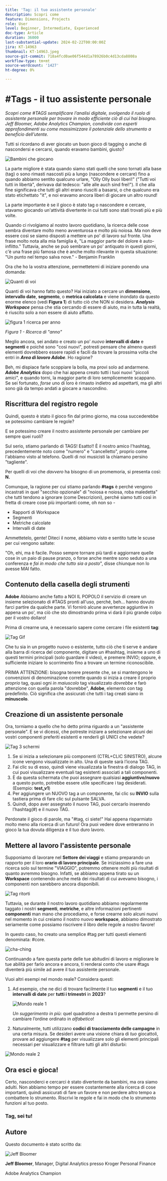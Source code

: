 ```yaml
---
title: 'Tag: il tuo assistente personale'
description: Scopri come
feature: Dimensions, Projects
role: User
level: Beginner, Intermediate, Experienced
doc-type: Article
duration: 36000
last-substantial-update: 2024-02-22T00:00:00Z
jira: KT-14963
thumbnail: KT-14963.jpeg
source-git-commit: 718a4fcd0ae06f544d1a78926b0c4d13cda8808a
workflow-type: tm+mt
source-wordcount: '1427'
ht-degree: 0%

---
```



# #Tags - il tuo assistente personale

_Scopri come #TAGS semplificare l’analisi digitale, svolgendo il ruolo di assistente personale per trovare in modo efficiente ciò di cui hai bisogno. Jeff Bloomer, Adobe Analytics Champion, condivide con esperti approfondimenti su come massimizzare il potenziale dello strumento a beneficio dell’utente._

Tutti si ricordano di aver giocato un buon gioco di tagging o anche di nascondersi e cercarsi, quando eravamo bambini, giusto?

![Bambini che giocano](assets/kids-playing2.jpeg)

La parte migliore è stata quando siamo stati quelli che sono tornati alla base (tag) o sono rimasti nascosti più a lungo (nascondere e cercare) fino a quando abbiamo sentito qualcuno urlare, &quot;Olly Olly buoi liberi!&quot; (&quot;Tutti voi tutti in libertà&quot;, derivava dal tedesco: &quot;alle alle auch sind frei!&quot;).  Il che alla fine significava che tutti gli altri erano riusciti a basarsi, o che qualcuno era stato etichettato &quot;it&quot;, e noi eravamo ancora liberi di giocare un altro round!

La parte importante è se il gioco è stato tag o nascondere e cercare, stavamo giocando un&#39;attività divertente in cui tutti sono stati trovati più e più volte.

Quando ci rivolgiamo al nostro lavoro quotidiano, la ricerca delle cose sembra diventare molto meno avventurosa e molto più noiosa. Ma non deve essere così se siamo disposti a mettere un po&#39; di lavoro sul fronte.  Una frase molto nota alla mia famiglia è, &quot;La maggior parte del dolore è auto-inflitto.&quot; Tuttavia, anche se può sembrare un po&#39; antiquato in questi giorni, c&#39;è una frase più famosa che è anche molto rilevante in questa situazione: &quot;Un punto nel tempo salva nove.&quot; - Benjamin Franklin

Ora che ho la vostra attenzione, permettetemi di iniziare ponendo una domanda:


![Quanti di voi](assets/how-many-of-you.jpg)

Quanti di voi hanno fatto questo?  Hai iniziato a cercare un **dimensione**, **intervallo date**, **segmento**, o **metrica calcolata** e viene inondato da questo enorme elenco (vedi **Figura 1**) di tutto ciò che NON si desidera.  ***Analysis Workspace*** pensa che stia cercando di essere di aiuto, ma in tutta la realtà, è riuscito solo a non essere di aiuto affatto.

![figura 1 ricerca per anno](assets/tags-example-year.jpg)

*Figura 1 - Ricerca di &quot;anno&quot;*

Meglio ancora, sei andato e creato un po&#39; *nuovo* **intervalli di date** e **segmenti** e poiché sono &quot;così nuovi&quot;, potresti pensare che almeno questi elementi dovrebbero essere rapidi e facili da trovare la prossima volta che entri in ***Area di lavoro Adobe***. Ho ragione?

Beh, mi dispiace farle scoppiare la bolla, ma provi solo ad andarmene. ***Adobe Analytics*** dopo che hai appena creato tutti i tuoi nuovi &quot;piccoli amici&quot;, e quando torni, la maggior parte di loro semplicemente scappano.  Se sei fortunato, *forse* uno di loro è rimasto indietro ad aspettarti, ma gli altri sono già da tempo andati a giocare a nascondino.

## Riscrittura del registro regole

Quindi, questo è stato il gioco fin dal primo giorno, ma cosa succederebbe se potessimo cambiare le regole?

E se potessimo creare il nostro assistente personale per cambiare per sempre quei ruoli?

Sul serio, stiamo parlando di TAGS!  Esatto!!  È il nostro amico l&#39;hashtag, precedentemente noto come &quot;numero&quot; e &quot;cancelletto&quot;, proprio come l&#39;abbiamo visto al telefono.  Quelli di noi musicisti la chiamano persino &quot;tagliente&quot;.

Per quelli di voi che *davvero* ha bisogno di un promemoria, si presenta così: **N.**

Comunque, la ragione per cui stiamo parlando **#tags** è perché vengono incastrati in quel &quot;secchio opzionale&quot; di &quot;noiosa e noiosa, roba maledetta&quot; che tutti tendono a ignorare (come Descrizioni), perché siamo tutti così in fretta di creare cose più importanti come, oh non so -

- Rapporti di Workspace
- Segmenti
- Metriche calcolate 
- Intervalli di date

Ammettetelo, gente!  Diteci il nome, abbiamo visto e sentito tutte le scuse per cui vengono saltate:

&quot;Oh, ehi, ma è facile.  Posso sempre tornare più tardi e aggiornare quelle cose in un paio di pause pranzo, o forse anche mentre sono seduto a una conferenza e *fai in modo che tutto sia a posto*&quot;, disse chiunque non lo avesse MAI fatto.

## Contenuto della casella degli strumenti

**Adobe** Abbiamo anche fatto a NOI IL POPOLO il servizio di creare un insieme selezionato di #TAGS pronti all&#39;uso, perché, beh... hanno dovuto farci partire da qualche parte.  Vi fornirò alcune avvertenze aggiuntive in appena un po&#39;, ma ciò che sto dimostrando prima vi darà il più grande colpo per il vostro dollaro!

Prima di crearne una, è necessario sapere come cercare i file esistenti **tag**:

![Tag Gif](assets/tags-gif.gif)

Che tu sia in un progetto nuovo o esistente, tutto ciò che ti serve è andare alla barra di ricerca del componente, digitare un #hashtag, insieme a uno di questi termini principali (solo guardare il video), e premere INVIO; oppure, è sufficiente iniziare lo scorrimento fino a trovare un termine riconoscibile.

PRIMA ATTENZIONE: bisogna tenere presente che, se si mantengono le convenzioni di denominazione corrette quando si inizia a creare il proprio *proprio* tag, quasi ogni *in maiuscolo* tag visualizzato *dovrebbe* e farò attenzione con quella parola &quot;dovrebbe&quot;, **Adobe**, elemento con tag predefinito.  Ciò significa che assicurati che tutti i tag creati siano in **minuscolo**.

## Creazione di un assistente personale

Ora, torniamo a quello che ho detto prima riguardo a un &quot;assistente personale&quot;.  E se vi dicessi, che potreste iniziare a selezionare alcuni dei vostri componenti preferiti esistenti e renderli gli UNICI che vedete?

![Tag 3 schermi](assets/3-screens-tags.jpg)


1. Se si inizia a selezionare più componenti (CTRL+CLIC SINISTRO), alcune icone vengono visualizzate in alto.  Una di queste sarà l’icona TAG.
1. Fai clic su di esso, quindi viene visualizzata la finestra di dialogo TAG, in cui puoi visualizzare eventuali tag esistenti associati a tali componenti.
1. È da questa schermata che puoi assegnare qualsiasi **aggiuntivo/nuovo** a questo punto, potrebbe essere utile specificare i tag desiderati.  (Esempio: **test\_v1**)
1. Per aggiungere un NUOVO tag a un componente, fai clic su **INVIO** sulla tastiera prima di fare clic sul pulsante SALVA.
1. Quindi, dopo aver assegnato il nuovo TAG, puoi cercarlo inserendo l’hashtag(#) e il nuovo TAG.

Perdonate il gioco di parole, ma &quot;#tag, ci siete!&quot;  Hai appena risparmiato molto meno alla ricerca di un futuro!  Ora puoi vedere dove entreranno in gioco la tua dovuta diligenza e il tuo duro lavoro.

## Mettere al lavoro l&#39;assistente personale

Supponiamo di lavorare nel **Settore dei viaggi** e stiamo preparando un rapporto per il loro **orario di lavoro principale**.  Se iniziassimo a fare una ricerca solo sul termine &quot;VIAGGIO&quot;, potremmo ottenere molti più risultati di quanto avremmo bisogno.  Infatti, se abbiamo appena tirato su un **Workspace** contenendo anche metà dei risultati di cui avevamo bisogno, i componenti non sarebbero ancora disponibili.

![Tag ritorti](assets/tags-example-travel.jpg)

Tuttavia, se durante il nostro lavoro quotidiano abbiamo regolarmente taggato i nostri **segmenti**, **metriche**, e altre informazioni pertinenti **componenti** man mano che procediamo, e forse crearne solo alcuni nuovi nel momento in cui creiamo il nostro nuovo **workspace**, abbiamo dimostrato seriamente come possiamo riscrivere il libro delle regole a nostro favore!

In questo caso, ho creato una semplice #tag per tutti questi elementi denominata: #core.

![cha-ching](assets/cha-ching.png)

Continuando a fare questa parte delle tue abitudini di lavoro e migliorare le tue abilità per farlo ancora e ancora, ti renderai conto che usare #tags diventerà più simile ad avere il tuo assistente personale.

Vuoi altri esempi nel mondo reale? Considera questi:

1. Ad esempio, che ne dici di trovare facilmente il tuo **segmenti** e il tuo **intervalli di date** per **tutti i trimestri** in **2023**?

   ![Mondo reale 1](assets/real-world-1.png)

   *Un suggerimento in più*: quel quadratino a destra ti permette persino di cambiare l’ordine ordinato in *alfabetico*!


1. Naturalmente, tutti utilizzano **codici di tracciamento delle campagne** in una certa misura.  Se desideri avere una visione chiara di *tuo* giocattoli, provare ad aggiungere **#tag** per visualizzare solo gli elementi principali necessari per visualizzare e filtrare tutti gli altri disturbi:

![Mondo reale 2](assets/real-world-2.png)

## Ora esci e gioca!

Certo, nasconderci e cercarci è stato divertente da bambini, ma ora siamo adulti.  Non abbiamo tempo per essere costantemente alla ricerca di cose importanti, quindi assicurati di fare un favore e non perdere altro tempo a combattere lo strumento.  Riscrivi le regole e fai in modo che lo strumento funzioni al tuo posto.

### Tag, sei tu!


## Autore

Questo documento è stato scritto da:

![Jeff Bloomer](assets/jeff-bloomer.png)

**Jeff Bloomer**, Manager, Digital Analytics presso Kroger Personal Finance

Adobe Analytics Champion







